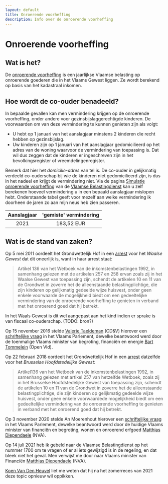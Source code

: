 ```yaml
---
layout: default
title: Onroerende voorheffing
description: Info over de onroerende voorheffing
---
```


# Onroerende voorheffing

## Wat is het?
De [onroerende voorheffing](https://www.vlaanderen.be/onroerende-voorheffing) is een jaarlijkse Vlaamse belasting op onroerende goederen die in het Vlaams Gewest liggen. Ze wordt berekend op basis van het kadastraal inkomen.

## Hoe wordt de co-ouder benadeeld?
In bepaalde gevallen kan men vermindering krijgen op de onroerende voorheffing, onder andere voor gezinsbijslaggerechtigde kinderen.
De voorwaarden om van deze vermindering te kunnen genieten zijn als volgt:
* U hebt op 1 januari van het aanslagjaar minstens 2 kinderen die recht hebben op gezinsbijslag.
* Uw kinderen zijn op 1 januari van het aanslagjaar gedomicilieerd op het adres van de woning waarvoor de vermindering van toepassing is. Dat wil dus zeggen dat de kinderen er ingeschreven zijn in het bevolkingsregister of vreemdelingenregister.

Bemerk dat hier het *domicilie-adres* van tel is.  De co-ouder in gelijkmatig verdeeld co-ouderschap bij wie de kinderen niet gedomicilieerd zijn, is dus in het nadeel en krijgt de vermindering niet.  Via de pagina [Simulatie onroerende voorheffing](https://belastingen.fenb.be/ui/public/ov/simulatie) van de [Vlaamse Belastingdienst](https://belastingen.fenb.be/) kan u zelf berekenen hoeveel vermindering u in een bepaald aanslagjaar mislopen hebt.  Onderstaande tabel geeft voor mezelf aan welke vermindering ik doorheen de jaren zo aan mijn neus heb zien passeren.

| Aanslagjaar   | 'gemiste' vermindering |
|:-------------:|:----------------------:|
| 2021          | 183,52 EUR             |

## Wat is de stand van zaken?
Op 5 mei 2011 oordeelt het Grondwettelijk Hof in een [arrest](https://www.stradalex.com/nl/sl_src_publ_jur_be/document/grondhof_2011-63) voor het *Waalse Gewest* dat dit oneerlijk is, want in haar arrest staat:

> Artikel  136  van  het  Wetboek  van  de  inkomstenbelastingen  1992,  in  samenhang  gelezen  met de artikelen 257 en 258 ervan zoals zij in het Waalse Gewest van toepassing zijn, schendt de artikelen 10 en 11 van de Grondwet in zoverre het de alleenstaande belastingplichtige, die zijn  kinderen  op  gelijkmatig  gedeelde  wijze  huisvest,  onder  geen  enkele  voorwaarde  de  mogelijkheid  biedt  om  een  gedeeltelijke  vermindering  van  de  onroerende  voorheffing  te  genieten in verband met het onroerend goed dat hij betrekt.

In het Waals Gewest is dit wel aangepast aan het kind indien er sprake is van fiscaal co-ouderschap. (TODO: bron?)

Op 15 november 2016 stelde [Valerie Taeldeman](https://www.cdenv.be/kopstuk/valerie-taeldeman/) (CD&V) hierover een [schriftelijke vraag](https://docs.vlaamsparlement.be/pfile?id=1225303) in het Vlaams Parlement, dewelke beantwoord werd door de toenmalige Vlaams minister van begroting, financiën en energie [Bart Tommelein](https://www.tommelein.com/) (Open Vld).

Op 22 februari 2018 oordeelt het Grondwettelijk Hof in een [arrest](https://www.stradalex.com/nl/sl_src_publ_jur_be/document/grondhof_2018-23) datzelfde voor het *Brusselse Hoofdstedelijke Gewest*:

> Artikel136  van  het  Wetboek  van  de  inkomstenbelastingen 1992,  in  samenhang  gelezen met artikel 257 van hetzelfde Wetboek, zoals zij in het Brusselse Hoofdstedelijke Gewest van toepassing   zijn,   schendt   de   artikelen 10   en   11   van   de   Grondwet   in   zoverre   het   de alleenstaande  belastingplichtige,  die  zijn  kinderen  op  gelijkmatig  gedeelde  wijze  huisvest, onder geen enkele voorwaardede mogelijkheid biedt om een gedeeltelijke vermindering van de onroerende voorheffing te genieten in verband met het onroerend goed dat hij betrekt.

Op 3 november 2020 stelde An Moerenhout hierover een [schriftelijke vraag](https://docs.vlaamsparlement.be/pfile?id=1631982) in het Vlaams Parlement, dewelke beantwoord werd door de huidige Vlaams minister van financiën en begroting, wonen en onroerend erfgoed [Matthias Diependaele](https://www.matthiasdiependaele.be/) (NVA).

Op 14 juli 2021 heb ik gebeld naar de Vlaamse Belastingdienst op het nummer 1700 om te vragen of er al iets gewijzigd is in de regeling, en dat bleek niet het geval.  Men verwijst me door naar Vlaams minister van Financiën [Matthias Diependaele](https://www.matthiasdiependaele.be/) (NVA).

[Koen Van Den Heuvel](https://www.koenvandenheuvel.be/) liet me weten dat hij na het zomerreces van 2021 deze topic opnieuw wil oppikken.
